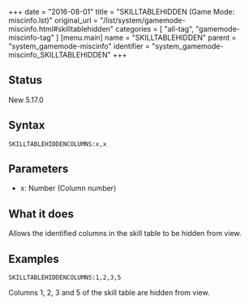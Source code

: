 +++
date = "2016-08-01"
title = "SKILLTABLEHIDDEN (Game Mode: miscinfo.lst)"
original_url = "/list/system/gamemode-miscinfo.html#skilltablehidden"
categories = [ "all-tag", "gamemode-miscinfo-tag" ]
[menu.main]
    name = "SKILLTABLEHIDDEN"
    parent = "system_gamemode-miscinfo"
    identifier = "system_gamemode-miscinfo_SKILLTABLEHIDDEN"
+++

## Status

New 5.17.0

## Syntax

`SKILLTABLEHIDDENCOLUMNS:x,x`

## Parameters

-   x: Number (Column number)



What it does
------------

Allows the identified columns in the skill table to be hidden from view.

Examples
--------

`SKILLTABLEHIDDENCOLUMNS:1,2,3,5`

Columns 1, 2, 3 and 5 of the skill table are hidden from view.

